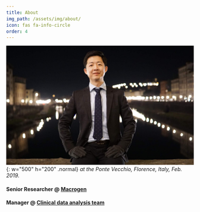 ```yaml
---
title: About
img_path: /assets/img/about/
icon: fas fa-info-circle
order: 4
---
```

<!--
> Add Markdown syntax content to file `_tabs/about.md`{: .filepath } and it will show up on this page.
{: .prompt-tip }
-->


![Profile-Image](about_main.JPG){: w="500" h="200" .normal}
_at the Ponte Vecchio, Florence, Italy, Feb. 2019._

#### Senior Researcher @ [Macrogen](https://www.macrogen.com/ko/main, "Macrogen")
#### Manager @ [Clinical data analysis team](https://www.macrogen.com/ko/business/diagnosis/cancer, "Clinical data analysis team")


